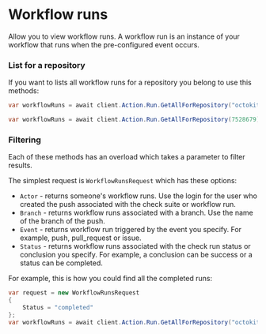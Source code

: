 # Workflow runs

Allow you to view workflow runs. A workflow run is an instance of your workflow that runs when the pre-configured event occurs.

### List for a repository

If you want to lists all workflow runs for a repository you belong to
use this methods:

```csharp
var workflowRuns = await client.Action.Run.GetAllForRepository("octokit", "octokit.net");
```

```csharp
var workflowRuns = await client.Action.Run.GetAllForRepository(7528679);
```

### Filtering

Each of these methods has an overload which takes a parameter to filter results.

The simplest request is `WorkflowRunsRequest` which has these options:

 - `Actor` - returns someone's workflow runs. Use the login for the user who created the push associated with the check suite or workflow run.
 - `Branch` - returns workflow runs associated with a branch. Use the name of the branch of the push.
 - `Event` - returns workflow run triggered by the event you specify. For example, push, pull_request or issue.
 - `Status` - returns workflow runs associated with the check run status or conclusion you specify. For example, a conclusion can be success or a status can be completed.

For example, this is how you could find all the completed runs:

```csharp
var request = new WorkflowRunsRequest
{
    Status = "completed"
};
var workflowRuns = await client.Action.Run.GetAllForRepository("octokit", "octokit.net", request);
```
